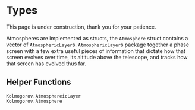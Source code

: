 # Types

This page is under construction, thank you for your patience.

Atmospheres are implemented as structs, the `Atmosphere` struct contains a vector of `AtmosphericLayer`s.
`AtmosphericLayer`s package together a phase screen with a few extra useful pieces of information that dictate how that screen evolves over time, its altitude above the telescope, and tracks how that screen has evolved thus far.

## Helper Functions

```@docs
Kolmogorov.AtmosphereicLayer
Kolmogorov.Atmosphere
```